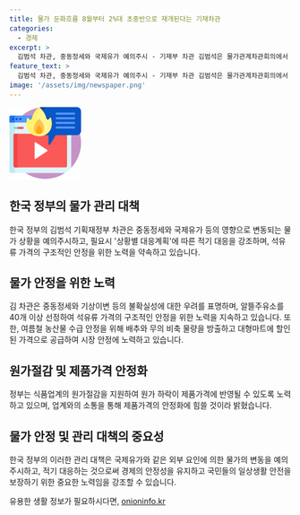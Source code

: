 ```yaml
---
title: 물가 둔화흐름 8월부터 2%대 초중반으로 재개된다는 기재차관
categories:
  - 경제
excerpt: >
  김범석 차관, 중동정세와 국제유가 예의주시 - 기재부 차관 김범석은 물가관계차관회의에서 발언했다. 7월 물가안정 상황을 언급하며 중동정세와 국제유가 동향을 주시하고 필요시 대응하겠다고 강조했다. 또한, 알뜰주유소 40곳 선정 및 농산물 수급 안정을 위해 노력 중이라고 밝혔다.
feature_text: >
  김범석 차관, 중동정세와 국제유가 예의주시 - 기재부 차관 김범석은 물가관계차관회의에서 발언했다. 7월 물가안정 상황을 언급하며 중동정세와 국제유가 동향을 주시하고 필요시 대응하겠다고 강조했다. 또한, 알뜰주유소 40곳 선정 및 농산물 수급 안정을 위해 노력 중이라고 밝혔다.
image: '/assets/img/newspaper.png'
---
```


<p><img src="/assets/img/news.png" alt="rentncar 속보" /></p>

<h2>한국 정부의 물가 관리 대책</h2>

<p data-ke-size="size16">한국 정부의 김범석 기획재정부 차관은 중동정세와 국제유가 등의 영향으로 변동되는 물가 상황을 예의주시하고, 필요시 '상황별 대응계획'에 따른 적기 대응을 강조하며, 석유류 가격의 구조적인 안정을 위한 노력을 약속하고 있습니다.</p>

<h2>물가 안정을 위한 노력</h2>

<p data-ke-size="size16">김 차관은 중동정세와 기상이변 등의 불확실성에 대한 우려를 표명하며, 알뜰주유소를 40개 이상 선정하여 석유류 가격의 구조적인 안정을 위한 노력을 지속하고 있습니다. 또한, 여름철 농산물 수급 안정을 위해 배추와 무의 비축 물량을 방출하고 대형마트에 할인된 가격으로 공급하여 시장 안정에 노력하고 있습니다.</p>

<h2>원가절감 및 제품가격 안정화</h2>

<p data-ke-size="size16">정부는 식품업계의 원가절감을 지원하여 원가 하락이 제품가격에 반영될 수 있도록 노력하고 있으며, 업계와의 소통을 통해 제품가격의 안정화에 힘쓸 것이라 밝혔습니다.</p>

<h2>물가 안정 및 관리 대책의 중요성</h2>

<p data-ke-size="size16">한국 정부의 이러한 관리 대책은 국제유가와 같은 외부 요인에 의한 물가의 변동을 예의주시하고, 적기 대응하는 것으로써 경제의 안정성을 유지하고 국민들의 일상생활 안전을 보장하기 위한 중요한 노력임을 강조할 수 있습니다.</p>
유용한 생활 정보가 필요하시다면, <a href="https://onioninfo.kr" rel="dofollow">onioninfo.kr</a>


